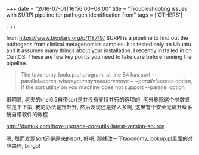 +++
date = "2016-07-01T16:56:00+08:00"
title = "Troubleshooting issues with SURPI pipeline for pathogen identification from"
tags = ['OTHERS']

+++

from <https://www.biostars.org/p/118719/>
SURPI is a pipeline to find out the pathogens from clinical metagenomics samples. It is tested only on Ubuntu and it assumes many things about your installation. I recently installed in on CentOS. These are few key points you need to take care before running the pipeline.

> The taxonomy_lookup.pl program, at line 84 has sort --parallel=$cores, where you may need to remove --parallel=$cores option, if the sort utility on you machine does not support --parallel option

很明显, 老夫的rhel6.5自带sort是并没有支持并行的选项的, 老外删除这个参数显然是下下策, 我的办法是升升升, 然后发现还是好人多啊, 这里有个安全无痛升级系统自带软件的教程

<http://duntuk.com/how-upgrade-coreutils-latest-version-source>

嗯, 然而发现sort还是原来的sort, 好吧, 那就改一下taxonomy_lookup.pl里面的对应路径, bingo!